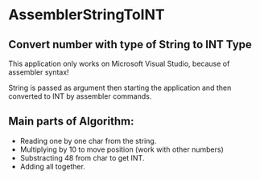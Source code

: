 # AssemblerStringToINT
## Convert number with type of String to INT Type

This application only works on Microsoft Visual Studio, because of assembler syntax!

String is passed as argument then starting the application and then converted to INT by assembler commands.

## Main parts of Algorithm:
- Reading one by one char from the string.
- Multiplying by 10 to move position (work with other numbers)
- Substracting 48 from char to get INT.
- Adding all together.
